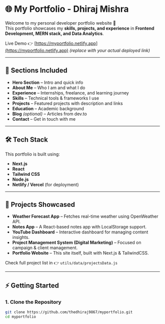# 🌐 My Portfolio - Dhiraj Mishra

Welcome to my personal developer portfolio website 🚀  
This portfolio showcases my **skills, projects, and experience** in **Frontend Development, MERN stack, and Data Analytics**.  

Live Demo 👉 [https://myportfolio.netlify.app](https://myportfolio.netlify.app) *(replace with your actual deployed link)*

---

## 📌 Sections Included
- **Hero Section** – Intro and quick info
- **About Me** – Who I am and what I do
- **Experience** – Internships, freelance, and learning journey
- **Skills** – Technical tools & frameworks I use
- **Projects** – Featured projects with description and links
- **Education** – Academic background
- **Blog** *(optional)* – Articles from dev.to
- **Contact** – Get in touch with me

---

## 🛠️ Tech Stack
This portfolio is built using:
- **Next.js**
- **React**
- **Tailwind CSS**
- **Node.js**
- **Netlify / Vercel** (for deployment)

---

## 🚀 Projects Showcased
- **Weather Forecast App** – Fetches real-time weather using OpenWeather API.  
- **Notes App** – A React-based notes app with LocalStorage support.  
- **YouTube Dashboard** – Interactive dashboard for managing content insights.  
- **Project Management System (Digital Marketing)** – Focused on campaign & client management.  
- **Portfolio Website** – This site itself, built with Next.js & TailwindCSS.  

Check full project list in 👉 `utils/data/projectsData.js`

---

## ⚡ Getting Started

### 1. Clone the Repository
```bash
git clone https://github.com/thedhiraj9867/myportfolio.git
cd myportfolio
